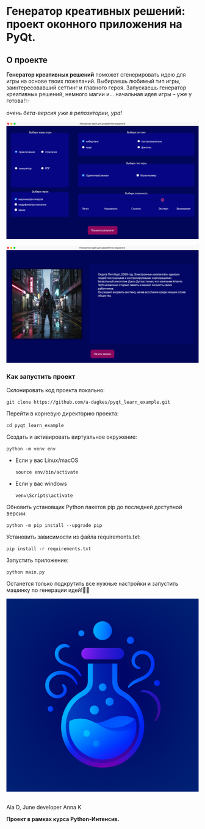 # Генератор креативных решений: проект оконного приложения на PyQt.

## О проекте

**Генератор креативных решений** поможет сгенерировать идею для игры на основе твоих пожеланий. Выбираешь любимый тип игры, заинтересовавший сеттинг и главного героя. Запускаешь генератор креативных решений, немного магии и... начальная идея игры – уже у готова!✨

*очень бета-версия уже в репозитории, ура!*

![Настройки игры](images/menu.png)

![Приготовленная идея](images/hero.png)

### Как запустить проект

Склонировать код проекта локально:

```
git clone https://github.com/a-dagkes/pyqt_learn_example.git
```

Перейти в корневую директорию проекта:

```
cd pyqt_learn_example
```

Cоздать и активировать виртуальное окружение:

```
python -m venv env
```

* Если у вас Linux/macOS

    ```
    source env/bin/activate
    ```

* Если у вас windows

    ```
    venv\Scripts\activate
    ```


Обновить установщик Python пакетов pip до последней доступной версии:

```
python -m pip install --upgrade pip
```

Установить зависимости из файла requirements.txt:

```
pip install -r requirements.txt
```

Запустить приложение:

```
python main.py
```

Останется только подкрутить все нужные настройки и запустить машинку по генерации идей!🔮✨

![](images/icon.png)

##

Aia D, June developer
Anna K

**Проект в рамках курса Python-Интенсив.**
